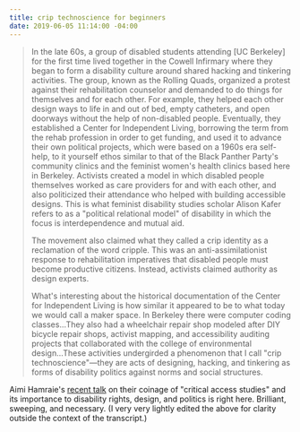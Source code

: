 ```yaml
---
title: crip technoscience for beginners
date: 2019-06-05 11:14:00 -04:00
---
```


>In the late 60s, a group of disabled students attending [UC Berkeley] for the first time lived together in the Cowell Infirmary where they began to form a disability culture around shared hacking and tinkering activities. The group, known as the Rolling Quads, organized a protest against their rehabilitation counselor and demanded to do things for themselves and for each other. For example, they helped each other design ways to life in and out of bed, empty catheters, and open doorways without the help of non-disabled people. Eventually, they established a Center for Independent Living, borrowing the term from the rehab profession in order to get funding, and used it to advance their own political projects, which were based on a 1960s era self-help, to it yourself ethos similar to that of the Black Panther Party's community clinics and the feminist women's health clinics based here in Berkeley. Activists created a model in which disabled people themselves worked as care providers for and with each other, and also politicized their attendance who helped with building accessible designs. This is what feminist disability studies scholar Alison Kafer refers to as a "political relational model" of disability in which the focus is interdependence and mutual aid.
>
>The movement also claimed what they called a crip identity as a reclamation of the word cripple. This was an anti-assimilationist response to rehabilitation imperatives that disabled people must become productive citizens. Instead, activists claimed authority as design experts.
>
>What's interesting about the historical documentation of the Center for Independent Living is how similar it appeared to be to what today we would call a maker space. In Berkeley there were computer coding classes...They also had a wheelchair repair shop modeled after DIY bicycle repair shops, activist mapping, and accessibility auditing projects that collaborated with the college of environmental design...These activities undergirded a phenomenon that I call "crip technoscience"—they are acts of designing, hacking, and tinkering as forms of disability politics against norms and social structures.

Aimi Hamraie's [recent talk](https://haasinstitute.berkeley.edu/aimi-hamraie-making-access-critical-disability-race-and-gender-environmental-design) on their coinage of "critical access studies" and its importance to disability rights, design, and politics is right here. Brilliant, sweeping, and necessary. (I very very lightly edited the above for clarity outside the context of the transcript.)
